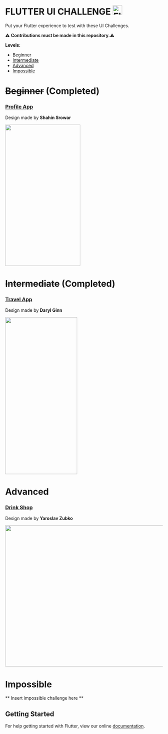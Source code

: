 # FLUTTER UI CHALLENGE <img src="https://flutter.io/images/flutter-mark-square-100.png" alt="Flutter" width="30" height="30" />

Put your Flutter experience to test with these UI Challenges. 

:warning: **Contributions must be made in this repository.**:warning:

**Levels:**
- [Beginner](#beginner)
- [Intermediate](#intermediate)
- [Advanced](#advanced)
- [Impossible](#impossible)



# ~~Beginner~~ (Completed)

### [Profile App](https://github.com/tomialagbe/flutter_ui_challenges/tree/master/profile)
Design made by **Shahin Srowar**

[<img src="https://github.com/tomialagbe/flutter_ui_challenges/blob/master/profile/profile_screen.png" width="240" height="450">](https://dribbble.com/shots/4249249-Profile-App-Screen-Exploration)

# ~~Intermediate~~ (Completed)

### [Travel App](https://github.com/tomialagbe/flutter_ui_challenges/tree/master/travel)
Design made by **Daryl Ginn**

[<img src="https://github.com/tomialagbe/flutter_ui_challenges/blob/master/travel/travel_app.gif" width="230" height="500">](https://dribbble.com/shots/4301490-Travel-App)

# Advanced

### [Drink Shop](https://github.com/tomialagbe/flutter_ui_challenges/tree/master/drinkshop)
Design made by **Yaroslav Zubko**

[<img src="https://github.com/tomialagbe/flutter_ui_challenges/blob/master/drinkshop.gif" width="600" height="450">](https://dribbble.com/shots/3843453-Drink-Shop)

# Impossible

** Insert impossible challenge here **

## Getting Started

For help getting started with Flutter, view our online
[documentation](https://flutter.io/docs).
